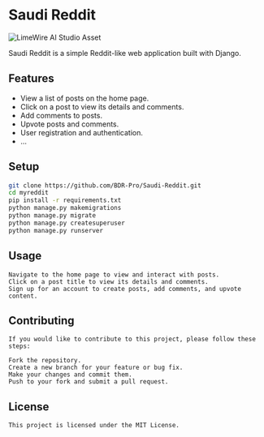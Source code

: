 # Saudi Reddit

![LimeWire AI Studio Asset](https://github.com/BDR-Pro/Saudi-reddit/assets/91114465/62bebe35-b98d-4363-9a95-5be323188243)


Saudi Reddit is a simple Reddit-like web application built with Django.

## Features

- View a list of posts on the home page.
- Click on a post to view its details and comments.
- Add comments to posts.
- Upvote posts and comments.
- User registration and authentication.
- ...

## Setup

   ```bash
   git clone https://github.com/BDR-Pro/Saudi-Reddit.git
   cd myreddit
   pip install -r requirements.txt
   python manage.py makemigrations
   python manage.py migrate
   python manage.py createsuperuser
   python manage.py runserver
   ```


## Usage
    Navigate to the home page to view and interact with posts.
    Click on a post title to view its details and comments.
    Sign up for an account to create posts, add comments, and upvote content.
## Contributing
    If you would like to contribute to this project, please follow these steps:
    
    Fork the repository.
    Create a new branch for your feature or bug fix.
    Make your changes and commit them.
    Push to your fork and submit a pull request.
## License
    This project is licensed under the MIT License.
